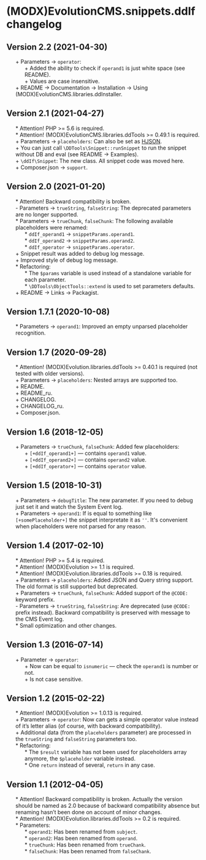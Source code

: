 # (MODX)EvolutionCMS.snippets.ddIf changelog


## Version 2.2 (2021-04-30)
* \+ Parameters → `operator`:
	* \+ Added the ability to check if `operand1` is just white space (see README).
	* \+ Values are case insensitive.
* \+ README → Documentation → Installation → Using (MODX)EvolutionCMS.libraries.ddInstaller.


## Version 2.1 (2021-04-27)
* \* Attention! PHP >= 5.6 is required.
* \* Attention! (MODX)EvolutionCMS.libraries.ddTools >= 0.49.1 is required.
* \+ Parameters → `placeholders`: Can also be set as [HJSON](https://hjson.github.io/).
* \+ You can just call `\DDTools\Snippet::runSnippet` to run the snippet without DB and eval (see README → Examples).
* \+ `\ddIf\Snippet`: The new class. All snippet code was moved here.
* \+ Composer.json → `support`.


## Version 2.0 (2021-01-20)
* \* Attention! Backward compatibility is broken.
* \- Parameters → `trueString`, `falseString`: The deprecated parameters are no longer supported.
* \* Parameters → `trueChunk`, `falseChunk`: The following available placeholders were renamed:
	* \* `ddIf_operand1` → `snippetParams.operand1`.
	* \* `ddIf_operand2` → `snippetParams.operand2`.
	* \* `ddIf_operator` → `snippetParams.operator`.
* \+ Snippet result was added to debug log message.
* \+ Improved style of debug log message.
* \* Refactoring:
	* \* The `$params` variable is used instead of a standalone variable for each parameter.
	* \* `\DDTools\ObjectTools::extend` is used to set parameters defaults.
* \+ README → Links → Packagist.


## Version 1.7.1 (2020-10-08)
* \* Parameters → `operand1`: Improved an empty unparsed placeholder recognition.


## Version 1.7 (2020-09-28)
* \* Attention! (MODX)Evolution.libraries.ddTools >= 0.40.1 is required (not tested with older versions).
* \+ Parameters → `placeholders`: Nested arrays are supported too.
* \+ README.
* \+ README_ru.
* \+ CHANGELOG.
* \+ CHANGELOG_ru.
* \+ Composer.json.


## Version 1.6 (2018-12-05)
* \+ Parameters → `trueChunk`, `falseChunk`: Added few placeholders:
	* \+ `[+ddIf_operand1+]` — contains `operand1` value.
	* \+ `[+ddIf_operand2+]` — contains `operand2` value.
	* \+ `[+ddIf_operator+]` — contains `operator` value.


## Version 1.5 (2018-10-31)
* \+ Parameters → `debugTitle`: The new parameter. If you need to debug just set it and watch the System Event log.
* \+ Parameters → `operand1`: If is equal to something like `[+somePlaceholder+]` the snippet interpretate it as `''`. It's convenient when placeholders were not parsed for any reason.


## Version 1.4 (2017-02-10)
* \* Attention! PHP >= 5.4 is required.
* \* Attention! (MODX)Evolution >= 1.1 is required.
* \* Attention! (MODX)Evolution.libraries.ddTools >= 0.18 is required.
* \+ Parameters → `placeholders`: Added JSON and Query string support. The old format is still supported but deprecated.
* \+ Parameters → `trueChunk`, `falseChunk`: Added support of the `@CODE:` keyword prefix.
* \- Parameters → `trueString`, `falseString`: Are deprecated (use `@CODE:` prefix instead). Backward compatibility is preserved with message to the CMS Event log.
* \* Small optimization and other changes.


## Version 1.3 (2016-07-14)
* \+ Parameter → `operator`:
	* \+ Now can be equal to `isnumeric` — check the `operand1` is number or not.
	* \+ Is not case sensitive.


## Version 1.2 (2015-02-22)
* \* Attention! (MODX)Evolution >= 1.0.13 is required.
* \+ Parameters → `operator`: Now can gets a simple operator value instead of it’s letter alias (of course, with backward compatibility).
* \+ Additional data (from the `placeholders` parameter) are processed in the `trueString` and `falseString` parameters too.
* \* Refactoring:
	* \* The `$result` variable has not been used for placeholders array anymore, the `$placeholder` variable instead.
	* \* One `return` instead of several, `return` in any case.


## Version 1.1 (2012-04-05)
* \* Attention! Backward compatibility is broken. Actually the version should be named as 2.0 because of backward compatibility absence but renaming hasn’t been done on account of minor changes.
* \* Attention! (MODX)Evolution.libraries.ddTools >= 0.2 is required.
* \* Parameters:
	* \* `operand1`: Has been renamed from `subject`.
	* \* `operand2`: Has been renamed from `operand`.
	* \* `trueChunk`: Has been renamed from `trueChank`.
	* \* `falseChunk`: Has been renamed from `falseChank`.


<link rel="stylesheet" type="text/css" href="https://DivanDesign.ru/assets/files/ddMarkdown.css" />
<style>ul{list-style:none;}</style>